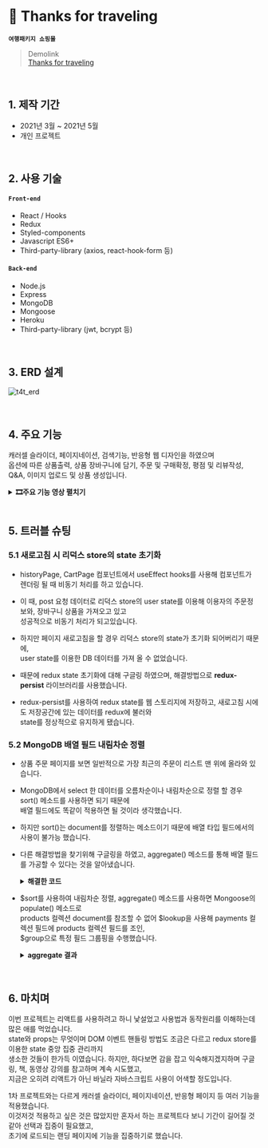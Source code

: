 # 📌 Thanks for traveling
__`여행패키지 쇼핑몰`__
> Demolink              
> [Thanks for traveling](http://t4t-node.herokuapp.com/)
        
</br>

## 1. 제작 기간
- 2021년 3월 ~ 2021년 5월
- 개인 프로젝트

</br>

## 2. 사용 기술
#### `Front-end`
- React / Hooks
- Redux
- Styled-components
- Javascript ES6+
- Third-party-library (axios, react-hook-form 등)
#### `Back-end`
- Node.js
- Express
- MongoDB
- Mongoose
- Heroku
- Third-party-library (jwt, bcrypt 등)

</br>

## 3. ERD 설계
![t4t_erd](https://user-images.githubusercontent.com/52212226/120163016-fbe2d680-c233-11eb-93ce-543d9a336687.PNG)

</br>

## 4. 주요 기능
캐러셀 슬라이더, 페이지네이션, 검색기능, 반응형 웹 디자인을 하였으며       
옵션에 따른 상품출력, 상품 장바구니에 담기, 주문 및 구매확정, 평점 및 리뷰작성, Q&A, 이미지 업로드 및 상품 생성입니다.

<details>
<summary><b>🎞주요 기능 영상 펼치기</b></summary>
<div markdown="1">

### 4.1 옵션 및 검색에 따른 상품 출력 
![](https://user-images.githubusercontent.com/52212226/120294979-aecd3600-c301-11eb-9b25-28f1588298da.gif)
### 4.2 장바구니 담기
![](https://user-images.githubusercontent.com/52212226/120295838-81cd5300-c302-11eb-9473-238813dedef4.gif)
### 4.3 주문 및 구매 확정
![](https://user-images.githubusercontent.com/52212226/120296117-c3f69480-c302-11eb-8905-e83ae5f0d210.gif)
### 4.4 평점 및 리뷰 작성
![](https://user-images.githubusercontent.com/52212226/120296479-2059b400-c303-11eb-8177-62d841152240.gif)
### 4.5 Q&A 
![](https://user-images.githubusercontent.com/52212226/120297973-9874a980-c304-11eb-9470-49d5a7d2cbdd.gif)
### 4.6 상품 업로드
![](https://user-images.githubusercontent.com/52212226/120298619-3799a100-c305-11eb-8a41-2ee2579ac327.gif)

</div>
</details>

</br>

## 5. 트러블 슈팅
### 5.1 새로고침 시 리덕스 store의 state 초기화
- historyPage, CartPage 컴포넌트에서 useEffect hooks를 사용해 컴포넌트가 렌더링 될 때 비동기 처리를 하고 있습니다. 

- 이 때, post 요청 데이터로 리덕스 store의 user state를 이용해 이용자의 주문정보와, 장바구니 상품을 가져오고 있고              
  성공적으로 비동기 처리가 되고있습니다.
  
- 하지만 페이지 새로고침을 할 경우 리덕스 store의 state가 초기화 되어버리기 때문에,                  
  user state를 이용한 DB 데이터를 가져 올 수 없었습니다.

- 때문에 redux state 초기화에 대해 구글링 하였으며, 해결방법으로 __redux-persist__ 라이브러리를 사용했습니다.

- redux-persist를 사용하여 redux state를 웹 스토리지에 저장하고, 새로고침 시에도 저장공간에 있는 데이터를 redux에 불러와             
  state를 정상적으로 유지하게 됐습니다.
  
### 5.2 MongoDB 배열 필드 내림차순 정렬
- 상품 주문 페이지를 보면 일반적으로 가장 최근의 주문이 리스트 맨 위에 올라와 있습니다.

- MongoDB에서 select 한 데이터를 오름차순이나 내림차순으로 정렬 할 경우 sort() 메소드를 사용하면 되기 때문에                 
  배열 필드에도 똑같이 적용하면 될 것이라 생각했습니다.

- 하지만 sort()는 document를 정렬하는 메소드이기 때문에 배열 타입 필드에서의 사용이 불가능 했습니다. 
   
- 다른 해결방법을 찾기위해 구글링을 하였고, aggregate() 메소드를 통해 배열 필드를 가공할 수 있다는 것을 알아냈습니다.
  
  <details>
  <summary><b>해결한 코드</b></summary>
  <div markdown="1">

  ~~~javascript
  const history = await Payment.aggregate([
  {
    $match: { user: ObjectId(userId) },
  }
  { $unwind: "$products" },
  { $sort: { "products.createdAt": -1 } },
  {
    $lookup: {
      from: "products",
      localField: "products.productDetail",
      foreignField: "_id",
      as: "products.productDetail",
    },
  },
  { $unwind: "$products.productDetail" },
  {
    $group: {
      products: { $push: "$products" },
      _id: "$_id",
      user: { $first: "$user" },
      createdMonth: { $first: "$createdMonth" },
    },
  },
  ]).sort({ createdMonth: -1 });
  ~~~

  </div>
  </details>

- $sort를 사용하여 내림차순 정렬, aggregate() 메소드를 사용하면 Mongoose의 populate() 메소드로                 
  products 컬렉션 document를 참조할 수 없어 $lookup을 사용해 payments 컬렉션 필드에 products 컬렉션 필드를 조인,                  
  $group으로 특정 필드 그룹핑을 수행했습니다.
  
  <details>
  <summary><b>aggregate 결과</b></summary>      
  <div markdown="1">
  
  ![aggregate](https://user-images.githubusercontent.com/52212226/120635348-56379d80-c4a7-11eb-9598-639bd0c7f88d.PNG)        
  
  </div>
  </details>        
          
</br>

## 6. 마치며
이번 프로젝트는 리액트를 사용하려고 하니 낯설었고 사용법과 동작원리를 이해하는데 많은 애를 먹었습니다.               
state와 props는 무엇이며 DOM 이벤트 핸들링 방법도 조금은 다르고 redux store를 이용한 state 중앙 집중 관리까지                   
생소한 것들이 한가득 이였습니다. 하지만, 하다보면 감을 잡고 익숙해지겠지하며 구글링, 책, 동영상 강의를 참고하며 계속 시도했고,               
지금은 오히려 리액트가 아닌 바닐라 자바스크립트 사용이 어색할 정도입니다.

1차 프로젝트와는 다르게 캐러셀 슬라이더, 페이지네이션, 반응형 페이지 등 여러 기능을 적용했습니다.                
이것저것 적용하고 싶은 것은 많았지만 혼자서 하는 프로젝트다 보니 기간이 길어질 것 같아 선택과 집중이 필요했고,          
초기에 로드되는 랜딩 페이지에 기능을 집중하기로 했습니다.         
